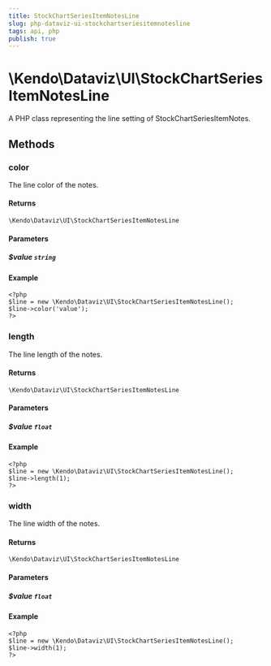 ```yaml
---
title: StockChartSeriesItemNotesLine
slug: php-dataviz-ui-stockchartseriesitemnotesline
tags: api, php
publish: true
---
```


# \Kendo\Dataviz\UI\StockChartSeriesItemNotesLine

A PHP class representing the line setting of StockChartSeriesItemNotes.


## Methods

### color
The line color of the notes.

#### Returns
`\Kendo\Dataviz\UI\StockChartSeriesItemNotesLine`

#### Parameters

##### $value `string`



#### Example 
    <?php
    $line = new \Kendo\Dataviz\UI\StockChartSeriesItemNotesLine();
    $line->color('value');
    ?>

### length
The line length of the notes.

#### Returns
`\Kendo\Dataviz\UI\StockChartSeriesItemNotesLine`

#### Parameters

##### $value `float`



#### Example 
    <?php
    $line = new \Kendo\Dataviz\UI\StockChartSeriesItemNotesLine();
    $line->length(1);
    ?>

### width
The line width of the notes.

#### Returns
`\Kendo\Dataviz\UI\StockChartSeriesItemNotesLine`

#### Parameters

##### $value `float`



#### Example 
    <?php
    $line = new \Kendo\Dataviz\UI\StockChartSeriesItemNotesLine();
    $line->width(1);
    ?>

